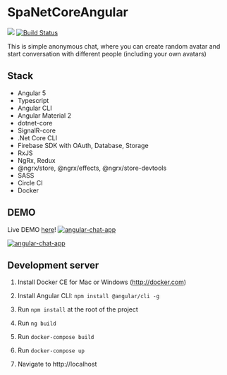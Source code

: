 # SpaNetCoreAngular

![](https://www.bitrise.io/app/19d5f0f09e3648fd/status.svg?token=IlnA4JFO2kzSPpkJcEuWTA&branch=master)
[![Build Status](https://travis-ci.org/SergeyMNet/chat-app.svg?branch=master)](https://travis-ci.org/SergeyMNet/chat-app)


This is simple anonymous chat,
where you can create random avatar
and start conversation with different people (including your own avatars)

Stack
-----

- Angular 5
- Typescript
- Angular CLI
- Angular Material 2
- dotnet-core
- SignalR-core
- .Net Core CLI
- Firebase SDK with OAuth, Database, Storage
- RxJS
- NgRx, Redux 
- @ngrx/store, @ngrx/effects, @ngrx/store-devtools
- SASS
- Circle CI
- Docker

## DEMO
Live DEMO [here](https://alice-1d9df.firebaseapp.com/)!
[![angular-chat-app](https://github.com/SergeyMNet/chat-app/blob/master/scr/Chat-emoji.gif)](https://alice-1d9df.firebaseapp.com/)

[![angular-chat-app](https://github.com/SergeyMNet/chat-app/blob/master/scr/chat_redux.gif)](https://alice-1d9df.firebaseapp.com/)

## Development server

1. Install Docker CE for Mac or Windows (http://docker.com)

1. Install Angular CLI: `npm install @angular/cli -g`

1. Run `npm install` at the root of the project

1. Run `ng build`

1. Run `docker-compose build`

1. Run `docker-compose up`

1. Navigate to http://localhost

